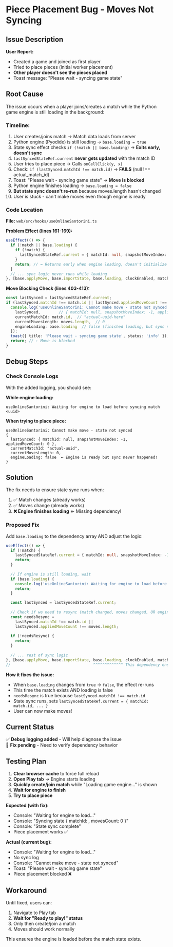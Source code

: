 # Piece Placement Bug - Moves Not Syncing

## Issue Description

**User Report:**
- Created a game and joined as first player
- Tried to place pieces (initial worker placement)
- **Other player doesn't see the pieces placed**
- Toast message: "Please wait - syncing game state"

## Root Cause

The issue occurs when a player joins/creates a match while the Python game engine is still loading in the background:

### Timeline:
1. User creates/joins match → Match data loads from server
2. Python engine (Pyodide) is still loading → `base.loading = true`
3. State sync effect checks `if (!match || base.loading)` → **Exits early, doesn't sync**
4. `lastSyncedStateRef.current` **never gets updated** with the match ID
5. User tries to place piece → Calls `onCellClick(y, x)`
6. Check: `if (lastSynced.matchId !== match.id)` → **FAILS** (null !== actual_match_id)
7. Toast: "Please wait - syncing game state" → **Move is blocked**
8. Python engine finishes loading → `base.loading = false`
9. **But state sync doesn't re-run** because moves.length hasn't changed
10. User is stuck - can't make moves even though engine is ready

### Code Location

**File:** `web/src/hooks/useOnlineSantorini.ts`

**Problem Effect (lines 161-169):**
```typescript
useEffect(() => {
  if (!match || base.loading) {
    if (!match) {
      lastSyncedStateRef.current = { matchId: null, snapshotMoveIndex: -1, appliedMoveCount: 0 };
    }
    return; // ← Returns early when engine loading, doesn't initialize lastSyncedStateRef
  }
  // ... sync logic never runs while loading
}, [base.applyMove, base.importState, base.loading, clockEnabled, match, moves]);
```

**Move Blocking Check (lines 403-413):**
```typescript
const lastSynced = lastSyncedStateRef.current;
if (lastSynced.matchId !== match.id || lastSynced.appliedMoveCount !== moves.length) {
  console.log('useOnlineSantorini: Cannot make move - state not synced', {
    lastSynced,        // { matchId: null, snapshotMoveIndex: -1, appliedMoveCount: 0 }
    currentMatchId: match.id,  // "actual-uuid-here"
    currentMovesLength: moves.length,  // 0
    engineLoading: base.loading  // false (finished loading, but sync never ran)
  });
  toast({ title: 'Please wait - syncing game state', status: 'info' });
  return; // ← Move is blocked
}
```

## Debug Steps

### Check Console Logs

With the added logging, you should see:

**While engine loading:**
```
useOnlineSantorini: Waiting for engine to load before syncing match <uuid>
```

**When trying to place piece:**
```
useOnlineSantorini: Cannot make move - state not synced
{
  lastSynced: { matchId: null, snapshotMoveIndex: -1, appliedMoveCount: 0 },
  currentMatchId: "actual-uuid",
  currentMovesLength: 0,
  engineLoading: false  ← Engine is ready but sync never happened!
}
```

## Solution

The fix needs to ensure state sync runs when:
1. ✅ Match changes (already works)
2. ✅ Moves change (already works)
3. **❌ Engine finishes loading** ← Missing dependency!

### Proposed Fix

Add `base.loading` to the dependency array AND adjust the logic:

```typescript
useEffect(() => {
  if (!match) {
    lastSyncedStateRef.current = { matchId: null, snapshotMoveIndex: -1, appliedMoveCount: 0 };
    return;
  }
  
  // If engine is still loading, wait
  if (base.loading) {
    console.log('useOnlineSantorini: Waiting for engine to load before syncing match', match.id);
    return;
  }

  const lastSynced = lastSyncedStateRef.current;
  
  // Check if we need to resync (match changed, moves changed, OR engine just finished loading)
  const needsResync = 
    lastSynced.matchId !== match.id || 
    lastSynced.appliedMoveCount !== moves.length;
  
  if (!needsResync) {
    return;
  }
  
  // ... rest of sync logic
}, [base.applyMove, base.importState, base.loading, clockEnabled, match, moves]);
//                                    ^^^^^^^^^^^^^ This dependency ensures effect re-runs when loading completes
```

**How it fixes the issue:**
- When `base.loading` changes from `true` → `false`, the effect re-runs
- This time the match exists AND loading is false
- `needsResync` is true because `lastSynced.matchId !== match.id`
- State sync runs, sets `lastSyncedStateRef.current = { matchId: match.id, ... }`
- User can now make moves!

## Current Status

✅ **Debug logging added** - Will help diagnose the issue  
🔄 **Fix pending** - Need to verify dependency behavior  

## Testing Plan

1. **Clear browser cache** to force full reload
2. **Open Play tab** → Engine starts loading
3. **Quickly create/join match** while "Loading game engine..." is shown
4. **Wait for engine to finish**
5. **Try to place piece**

**Expected (with fix):**
- Console: "Waiting for engine to load..."
- Console: "Syncing state { matchId: <uuid>, movesCount: 0 }"
- Console: "State sync complete"
- Piece placement works ✅

**Actual (current bug):**
- Console: "Waiting for engine to load..."
- No sync log
- Console: "Cannot make move - state not synced"
- Toast: "Please wait - syncing game state"
- Piece placement blocked ❌

## Workaround

Until fixed, users can:
1. Navigate to Play tab
2. **Wait for "Ready to play!" status**
3. Only then create/join a match
4. Moves should work normally

This ensures the engine is loaded before the match state exists.

